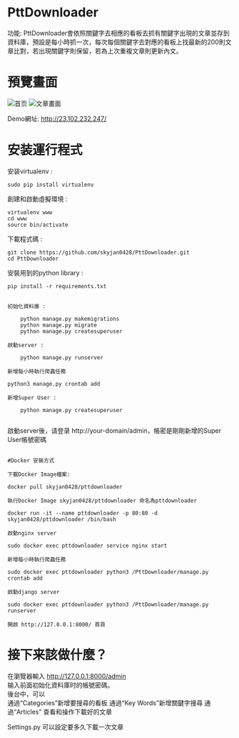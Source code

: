 # PttDownloader
功能: PttDownloader會依照關鍵字去相應的看板去抓有關鍵字出現的文章並存到資料庫，預設是每小時抓一次，每次每個關鍵字去對應的看板上找最新的200則文章比對，若出現關鍵字則保留，若為上次重複文章則更新內文。

# 預覽畫面
![首页](https://github.com/skyjan0428/PttDownloader/blob/master/static/images/home.png)
![文章畫面](https://github.com/skyjan0428/PttDownloader/blob/master/static/images/article_content.png)

Demo網址: http://23.102.232.247/

# 安装運行程式
安装virtualenv :

    sudo pip install virtualenv

創建和啟動虛擬環境 :

    virtualenv www
    cd www
    source bin/activate

下載程式碼 :
    
    git clone https://github.com/skyjan0428/PttDownloader.git
    cd PttDownloader

安裝用到的python library :

    pip install -r requirements.txt


```

初始化資料庫 :

    python manage.py makemigrations
    python manage.py migrate
    python manage.py createsuperuser
    
啟動server :
    
    python manage.py runserver
    
新增每小時執行爬蟲任務

python3 manage.py crontab add

新增Super User :
   
    python manage.py createsuperuser
    
```
	
啟動server後，请登录 http://your-domain/admin，帳密是剛剛新增的Super User帳號密碼                   

```

#Docker 安裝方式

下載Docker Image檔案:

docker pull skyjan0428/pttdownloader

執行Docker Image skyjan0428/pttdownloader 命名為pttdownloader

docker run -it --name pttdownloader -p 80:80 -d skyjan0428/pttdownloader /bin/bash

啟動nginx server

sudo docker exec pttdownloader service nginx start

新增每小時執行爬蟲任務

sudo docker exec pttdownloader python3 /PttDownloader/manage.py crontab add

啟動django server

sudo docker exec pttdownloader python3 /PttDownloader/manage.py runserver

開啟 http://127.0.0.1:8000/ 首頁

```

# 接下来該做什麼？
在瀏覽器輸入 http://127.0.0.1:8000/admin  
输入前面初始化資料庫时的帳號密碼。  
後台中，可以  
通過“Categories”新增要搜尋的看板
通過“Key Words”新增關鍵字搜尋
通過“Articles” 查看和操作下載好的文章

Settings.py 可以設定要多久下載一次文章



